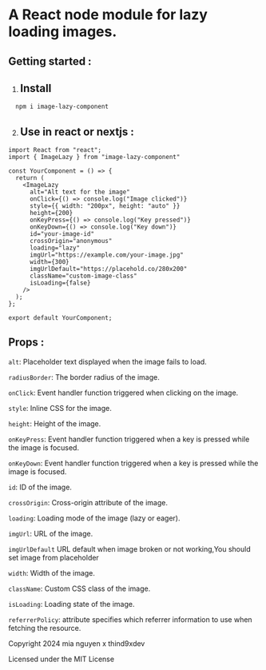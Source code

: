 # A React node module for lazy loading images.

## Getting started :

1. ## Install 

```bash
  npm i image-lazy-component
```
2. ## Use in react or nextjs :

```tsx
import React from "react";
import { ImageLazy } from "image-lazy-component"

const YourComponent = () => {
  return (
    <ImageLazy
      alt="Alt text for the image"
      onClick={() => console.log("Image clicked")}
      style={{ width: "200px", height: "auto" }}
      height={200}
      onKeyPress={() => console.log("Key pressed")}
      onKeyDown={() => console.log("Key down")}
      id="your-image-id"
      crossOrigin="anonymous"
      loading="lazy"
      imgUrl="https://example.com/your-image.jpg"
      width={300}
      imgUrlDefault="https://placehold.co/280x200"
      className="custom-image-class"
      isLoading={false}
    />
  );
};

export default YourComponent;
```
## Props :

`alt`: Placeholder text displayed when the image fails to load.

`radiusBorder`: The border radius of the image.

`onClick`: Event handler function triggered when clicking on the image.

`style`: Inline CSS for the image.

`height`: Height of the image.

`onKeyPress`: Event handler function triggered when a key is pressed while the image is focused.

`onKeyDown`: Event handler function triggered when a key is pressed while the image is focused.

`id`: ID of the image.

`crossOrigin`: Cross-origin attribute of the image.

`loading`: Loading mode of the image (lazy or eager).

`imgUrl`: URL of the image.

`imgUrlDefault` URL  default when image broken or not working,You should set image from placeholder

`width`: Width of the image.

`className`: Custom CSS class of the image.

`isLoading`: Loading state of the image.

`referrerPolicy`: attribute specifies which referrer information to use when fetching the resource.


Copyright 2024 mia nguyen x thind9xdev

 Licensed under the MIT License